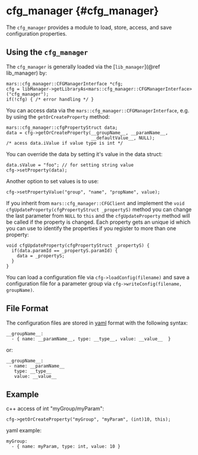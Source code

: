 cfg_manager {#cfg_manager}
===========

The `cfg_manager` provides a module to load, store, access, and save
configuration properties.


## Using the `cfg_manager`

The `cfg_manager` is generally loaded via the [`lib_manager`](@ref lib_manager) by:

    mars::cfg_manager::CFGManagerInterface *cfg;
    cfg = libManager->getLibraryAs<mars::cfg_manager::CFGManagerInterface>("cfg_manager");
    if(!cfg) { /* error handling */ }

You can access data via the `mars::cfg_manager::CFGManagerInterface`, e.g. by
using the `getOrCreateProperty` method:

    mars::cfg_manager::cfgPropertyStruct data;
    data = cfg->getOrCreateProperty(__groupName__, __paramName__,
                                    __defaultValue__, NULL);
    /* acess data.iValue if value type is int */

You can override the data by setting it's value in the data struct:

    data.sValue = "foo"; // for setting string value
    cfg->setProperty(data);

Another option to set values is to use:

    cfg->setPropertyValue("group", "name", "propName", value);

If you inherit from `mars::cfg_manager::CFGClient` and implement the
`void cfgUpdateProperty(cfgPropertyStruct _propertyS)` method you can change
the last parameter from `NULL` to `this` and the `cfgUpdateProperty` method
will be called if the property is changed. Each property gets an unique id
which you can use to identify the properties if you register to more than
one property:

    void cfgUpdateProperty(cfgPropertyStruct _propertyS) {
      if(data.paramId == _propertyS.paramId) {
        data = _propertyS;
      }
    }

You can load a configuration file via `cfg->loadConfig(filename)` and save
a configuration file for a parameter group via `cfg->writeConfig(filename,
groupName)`.

## File Format

The configuration files are stored in [yaml](http://www.yaml.org) format with
the following syntax:

    __groupName__:
      - { name: __paramName__, type: __type__, value: __value__  }

or:

    __groupName__:
     - name: __paramName__
       type: __type__
       value: __value__

## Example

c++ access of int "myGroup/myParam":

    cfg->getOrCreateProperty("myGroup", "myParam", (int)10, this);

yaml example:

    myGroup:
      - { name: myParam, type: int, value: 10 }
